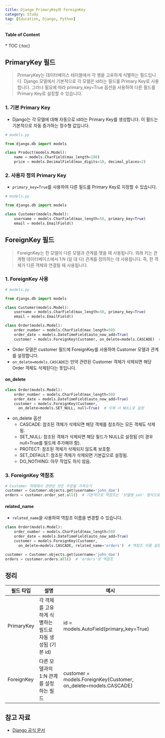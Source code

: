 ```yaml
---
title: Django PrimaryKey와 ForeignKey
category: Study
tag: [Education, Django, Python]
---
```


<nav class='post-toc' markdown='1'>
  <h4>Table of Content</h4>
* TOC
{:toc}
</nav>

## PrimaryKey 필드
> PrimaryKey는 데이터베이스 테이블에서 각 행을 고유하게 식별하는 필드입니다. Django 모델에서 기본적으로 각 모델은 id라는 필드를 Primary Key로 사용합니다. 그러나 필요에 따라 primary_key=True 옵션을 사용하여 다른 필드를 Primary Key로 설정할 수 있습니다.

### 1. 기본 Primary Key
* Django는 각 모델에 대해 자동으로 id라는 Primary Key를 생성합니다. 이 필드는 기본적으로 자동 증가하는 정수형 값입니다.

```python
# models.py

from django.db import models

class Product(models.Model):
    name = models.CharField(max_length=100)
    price = models.DecimalField(max_digits=10, decimal_places=2)
```

### 2. 사용자 정의 Primary Key
* `primary_key=True`를 사용하여 다른 필드를 Primary Key로 지정할 수 있습니다.

```python
# models.py

from django.db import models

class Customer(models.Model):
    username = models.CharField(max_length=50, primary_key=True)
    email = models.EmailField()
```

## ForeignKey 필드
> ForeignKey는 한 모델이 다른 모델과 관계를 맺을 때 사용됩니다. 외래 키는 관계형 데이터베이스에서 1:N (일 대 다) 관계를 정의하는 데 사용됩니다. 즉, 한 객체가 다른 객체와 연결될 때 사용됩니다.

### 1. ForeignKey 사용
```python
# models.py

from django.db import models

class Customer(models.Model):
    username = models.CharField(max_length=50, primary_key=True)
    email = models.EmailField()

class Order(models.Model):
    order_number = models.CharField(max_length=50)
    order_date = models.DateTimeField(auto_now_add=True)
    customer = models.ForeignKey(Customer, on_delete=models.CASCADE)  # ForeignKey 필드
```

* Order 모델은 customer 필드에 ForeignKey를 사용하여 Customer 모델과 관계를 설정합니다.
* `on_delete=models.CASCADE`는 만약 관련된 Customer 객체가 삭제되면 해당 Order 객체도 삭제된다는 뜻입니다.

#### on_delete
```python
class Order(models.Model):
    order_number = models.CharField(max_length=50)
    order_date = models.DateTimeField(auto_now_add=True)
    customer = models.ForeignKey(Customer, 
      on_delete=models.SET_NULL, null=True)  # 삭제 시 NULL로 설정
```

* on_delete 옵션
  * CASCADE: 참조된 객체가 삭제되면 해당 객체를 참조하는 모든 객체도 삭제됨.
  * SET_NULL: 참조된 객체가 삭제되면 해당 필드가 NULL로 설정됨 (이 경우 null=True를 필드에 추가해야 함).
  * PROTECT: 참조된 객체가 삭제되지 않도록 보호함.
  * SET_DEFAULT: 참조된 객체가 삭제되면 기본값으로 설정됨.
  * DO_NOTHING: 아무 작업도 하지 않음.

### 3. ForeignKey 역참조

```python
# Customer 객체에서 관련된 모든 주문을 가져오기
customer = Customer.objects.get(username='john_doe')
orders = customer.order_set.all()  # 기본적으로 역참조는 '모델명_set' 형식으로 생성됨
```

#### related_name
* `related_name`을 사용하여 역참조 이름을 변경할 수 있습니다.

```python
class Order(models.Model):
    order_number = models.CharField(max_length=50)
    order_date = models.DateTimeField(auto_now_add=True)
    customer = models.ForeignKey(Customer, 
      on_delete=models.CASCADE, related_name='orders')  # 역참조 이름 설정
```

```python
customer = Customer.objects.get(username='john_doe')
orders = customer.orders.all()  # 'orders'로 역참조
```

## 정리

| 필드 타입	| 설명 | 예시 |
| - | - | - |
| PrimaryKey | 각 객체를 고유하게 식별하는 필드로 자동 생성됨 (기본 id) | id = models.AutoField(primary_key=True) |
| ForeignKey | 다른 모델과의 1:N 관계를 설정하는 필드 | customer = models.ForeignKey(Customer, on_delete=models.CASCADE) |


## 참고 자료
* [Django 공식 문서](https://docs.djangoproject.com/en/stable/)